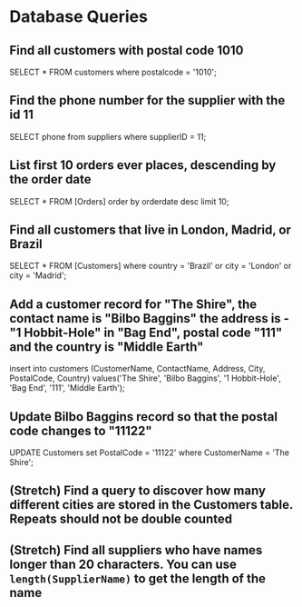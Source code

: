 # Database Queries

## Find all customers with postal code 1010

SELECT * FROM customers where postalcode = '1010';

## Find the phone number for the supplier with the id 11

SELECT phone from suppliers where supplierID = 11;

## List first 10 orders ever places, descending by the order date

SELECT * FROM [Orders] order by orderdate desc limit 10;

## Find all customers that live in London, Madrid, or Brazil

SELECT * FROM [Customers] where country = 'Brazil' or city = 'London' or
city = 'Madrid';

## Add a customer record for "The Shire", the contact name is "Bilbo Baggins" the address is -"1 Hobbit-Hole" in "Bag End", postal code "111" and the country is "Middle Earth"

insert into customers (CustomerName, ContactName, Address, City, PostalCode, Country)
values('The Shire', 'Bilbo Baggins', '1 Hobbit-Hole', 'Bag End', '111', 'Middle Earth');


## Update Bilbo Baggins record so that the postal code changes to "11122"

UPDATE Customers set PostalCode = '11122' where CustomerName = 'The Shire';

## (Stretch) Find a query to discover how many different cities are stored in the Customers table. Repeats should not be double counted

## (Stretch) Find all suppliers who have names longer than 20 characters. You can use `length(SupplierName)` to get the length of the name
